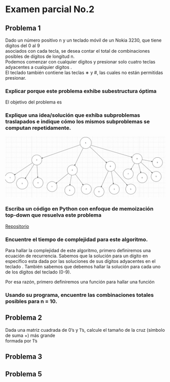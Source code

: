 # Examen parcial No.2

## Problema 1

Dado un número positivo n y un teclado móvil de un Nokia 3230, que tiene dígitos del 0 al 9  
asociados con cada tecla, se desea contar el total de combinaciones posibles de dígitos  de longitud n.  
Podemos comenzar con cualquier dígitos  y presionar solo cuatro teclas adyacentes a cualquier dígitos .  
El teclado también contiene las teclas  ∗  y #, las cuales no están permitidas presionar.


### Explicar porque este problema exhibe subestructura óptima

El objetivo del problema es 

### Explique una idea/solución que exhiba subproblemas traslapados e indique cómo los mismos subproblemas se computan repetidamente.

![hola](https://github.com/PedroPabloGuzmanMayen/Parcial2_ADA/blob/main/p1.png)

### Escriba un código en Python con enfoque de memoización top-down que resuelva este problema

[Repositorio](https://github.com/PedroPabloGuzmanMayen/Parcial2_ADA.git)



### Encuentre el tiempo de complejidad para este algoritmo.

Para hallar la complejidad de este algoritmo, primero definiremos una ecuación de recurrencia. Sabemos que la solución para un dígito en específico esta dada por las soluciones de sus dígitos adyacentes en el teclado . También sabemos que debemos hallar la solución para cada uno de los dígitos del teclado (0-9). 

Por esa razón, primero definiremos una función para hallar una función 



### Usando su programa, encuentre las combinaciones totales posibles para  n  = 10.




## Problema 2

Dada una matriz cuadrada de 0’s y 1’s, calcule el tamaño de la cruz (símbolo de suma +) más grande  
formada por 1’s

## Problema 3

## Problema 5

